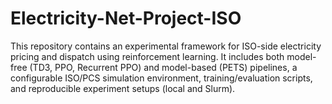 # Electricity-Net-Project-ISO
This repository contains an experimental framework for ISO-side electricity pricing and dispatch using reinforcement learning. It includes both model-free (TD3, PPO, Recurrent PPO) and model-based (PETS) pipelines, a configurable ISO/PCS simulation environment, training/evaluation scripts, and reproducible experiment setups (local and Slurm).
